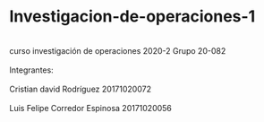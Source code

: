 # Investigacion-de-operaciones-1
<br>curso investigación de operaciones 2020-2 Grupo 20-082</br>
<br>Integrantes:</br>
<br>Cristian david Rodríguez 20171020072</br>
<br>Luis Felipe Corredor Espinosa 20171020056</br>
